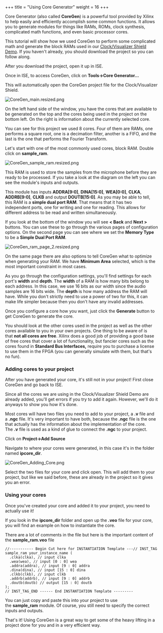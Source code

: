+++
title = "Using Core Generator"
weight = 16
+++

Core Generator (also called **CoreGen**) is a powerful tool provided by Xilinx to help easily and efficiently accomplish some common functions. It allows you to generate modules for things like RAMs, ROMs, clock synthesis, complicated math functions, and even basic processor cores.

This tutorial will show how we used CoreGen to perform some complicated math and generate the block RAMs used in our [Clock/Visualizer Shield Demo](https://cdn.embeddedmicro.com/clock-shield/Mojo-Clock.zip). If you haven't already, you should download the project so you can follow along.

After you download the project, open it up in ISE.

Once in ISE, to access CoreGen, click on **Tools->Core Generator...**

This will automatically open the CoreGen project file for the Clock/Visualizer Shield.

![CoreGen_main.resized.png](https://cdn.alchitry.com/verilog/mojo/CoreGen_main.resized.png)

On the left hand side of the window, you have the cores that are available to be generated on the top and the cores being used in the project on the bottom left. On the right is information about the currently selected core.

You can see for this project we used 8 cores. Four of them are RAMs, one performs a square root, one is a decimation filter, another is a FIFO, and the last is the one that performs the Fourier Transform.

Let's start with one of the most commonly used cores, block RAM. Double click on **sample_ram**.

![CoreGen_sample_ram.resized.png](https://cdn.alchitry.com/verilog/mojo/CoreGen_sample_ram.resized.png)

This RAM is used to store the samples from the microphone before they are ready to be processed. If you take a look at the diagram on the left you can see the module's inputs and outputs.

This module has inputs **ADDRA\[9:0]**, **DINA\[15:0]**, **WEA\[0:0]**, **CLKA**, **ADDRB\[9:0]**, **CLKB** and output **DOUTB\[15:0]**. As you may be able to tell, this RAM is a **simple dual port RAM**. That means that it has two independent ports, one for writing and one for reading. This allows for different address to be read and written simultaneously.

If you look at the bottom of the window you will see **< Back** and **Next >** buttons. You can use these to go through the various pages of configuration options. On the second page you can see where we set the **Memory Type** to be a **Simple Dual Port RAM**.

![CoreGen_ram_page_2.resized.png](https://cdn.alchitry.com/verilog/mojo/CoreGen_ram_page_2.resized.png)

On the same page there are also options to tell CoreGen what to optimize when generating your RAM. We have **Minimum Area** selected, which is the most important constraint in most cases.

As you go through the configuration settings, you'll find settings for each port's **width** and **depth**. The **width** of a RAM is how many bits belong to each address. In this case, we use 16 bits as our width since the audio samples are 16 bits wide. The **depth** is how many address the RAM will have. While you don't strictly need to use a power of two for this, it can make life simpler because then you don't have any invalid addresses.

Once you configure a core how you want, just click the **Generate** button to get CoreGen to generate the core.

You should look at the other cores used in the project as well as the other cores available to you in your own projects. One thing to be aware of is that **not all cores are free**. Xilinx does a good job of providing a good base of free cores that cover a lot of functionality, but fancier cores such as the cores found in **Standard Bus Interfaces,** require you to purchase a license to use them in the FPGA (you can generally simulate with them, but that's no fun).

### Adding cores to your project

After you have generated your core, it's still not in your project! First close CoreGen and go back to ISE.

Since all the cores we are using in the Clock/Visualizer Shield Demo are already added, you'll get errors if you try to add it again. However, we'll do it anyways to show you how it's done.

Most cores will have two files you need to add to your project, a **.v** file and a **.ngc** file. It's very important to have both, because the **.ngc** file is the one that actually has the information about the implementation of the core. The **.v** file is used as a kind of glue to connect the **.ngc** to your project.

Click on **Project->Add Source**

Navigate to where your cores were generated, in this case it's in the folder named **ipcore_dir**.

![CoreGen_Adding_Core.png](https://cdn.alchitry.com/verilog/mojo/CoreGen_Adding_Core.png)

Select the two files for your core and click open. This will add them to your project, but like we said before, these are already in the project so it gives you an error.

### Using your cores

Once you've created your core and added it to your project, you need to actually use it!

If you look in the **ipcore_dir** folder and open up the **.veo** file for your core, you will find an example on how to instantiate the core.

There are a lot of comments in the file but here is the important content of the **sample_ram.veo** file

```verilog,linenos,linenostart=49
//----------- Begin Cut here for INSTANTIATION Template ---// INST_TAG
sample_ram your_instance_name (
  .clka(clka), // input clka
  .wea(wea), // input [0 : 0] wea
  .addra(addra), // input [9 : 0] addra
  .dina(dina), // input [15 : 0] dina
  .clkb(clkb), // input clkb
  .addrb(addrb), // input [9 : 0] addrb
  .doutb(doutb) // output [15 : 0] doutb
);
// INST_TAG_END ------ End INSTANTIATION Template ---------
```

You can just copy and paste this into your project to use the **sample_ram** module. Of course, you still need to specify the correct inputs and outputs.

That's it! Using CoreGen is a great way to get some of the heavy lifting in a project done for you and in a very efficient way.